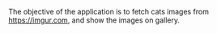 The objective of the application is to fetch cats images from https://imgur.com, and show the
images on gallery.
